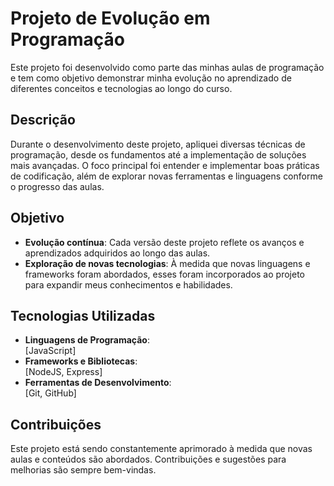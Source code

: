 # Projeto de Evolução em Programação

Este projeto foi desenvolvido como parte das minhas aulas de programação e tem como objetivo demonstrar minha evolução no aprendizado de diferentes conceitos e tecnologias ao longo do curso.

## Descrição

Durante o desenvolvimento deste projeto, apliquei diversas técnicas de programação, desde os fundamentos até a implementação de soluções mais avançadas. O foco principal foi entender e implementar boas práticas de codificação, além de explorar novas ferramentas e linguagens conforme o progresso das aulas.

## Objetivo

- **Evolução contínua**: Cada versão deste projeto reflete os avanços e aprendizados adquiridos ao longo das aulas.
- **Exploração de novas tecnologias**: À medida que novas linguagens e frameworks foram abordados, esses foram incorporados ao projeto para expandir meus conhecimentos e habilidades.

## Tecnologias Utilizadas

- **Linguagens de Programação**:  
  [JavaScript]
- **Frameworks e Bibliotecas**:  
  [NodeJS, Express]
- **Ferramentas de Desenvolvimento**:  
  [Git, GitHub]

## Contribuições

Este projeto está sendo constantemente aprimorado à medida que novas aulas e conteúdos são abordados. Contribuições e sugestões para melhorias são sempre bem-vindas.
